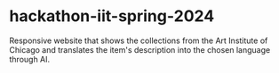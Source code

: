 # hackathon-iit-spring-2024
Responsive website that shows the collections from the Art Institute of Chicago and translates the item's description into the chosen language through AI.
